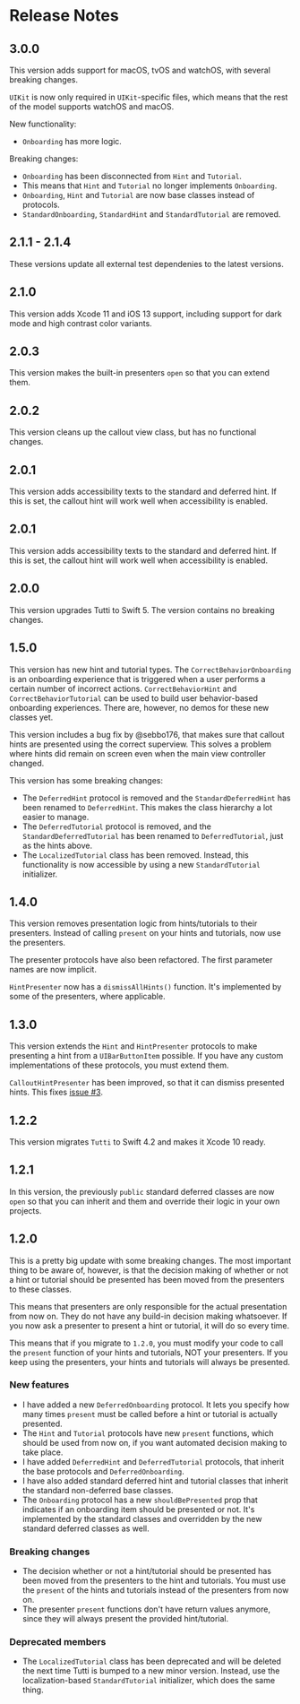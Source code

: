 # Release Notes


## 3.0.0

This version adds support for macOS, tvOS and watchOS, with several breaking changes. 

`UIKit` is now only required in `UIKit`-specific files, which means that the rest of the model supports watchOS and macOS.

New functionality:

* `Onboarding` has more logic.

Breaking changes:

* `Onboarding` has been disconnected from `Hint` and `Tutorial`.
* This means that `Hint` and `Tutorial` no longer implements `Onboarding`.
* `Onboarding`, `Hint` and `Tutorial` are now base classes instead of protocols.
* `StandardOnboarding`, `StandardHint` and `StandardTutorial` are removed.




## 2.1.1 - 2.1.4

These versions update all external test dependenies to the latest versions.


## 2.1.0

This version adds Xcode 11 and iOS 13 support, including support for dark mode and high contrast color variants.


## 2.0.3

This version makes the built-in presenters `open` so that you can extend them.


## 2.0.2

This version cleans up the callout view class, but has no functional changes.


## 2.0.1

This version adds accessibility texts to the standard and deferred hint. If this is set, the callout hint will work well when accessibility is enabled.


## 2.0.1

This version adds accessibility texts to the standard and deferred hint. If this is set, the callout hint will work well when accessibility is enabled.


## 2.0.0

This version upgrades Tutti to Swift 5. The version contains no breaking changes.


## 1.5.0

This version has new hint and tutorial types. The `CorrectBehaviorOnboarding` is an onboarding experience that is triggered when a user performs a certain number of incorrect actions. `CorrectBehaviorHint` and `CorrectBehaviorTutorial` can be used to build user behavior-based onboarding experiences. There are, however, no demos for these new classes yet.

This version includes a bug fix by @sebbo176, that makes sure that callout hints are presented using the correct superview. This solves a problem where hints did remain on screen even when the main view controller changed.

This version has some breaking changes:

* The `DeferredHint` protocol is removed and the `StandardDeferredHint` has been renamed to `DeferredHint`. This makes the class hierarchy a lot easier to manage.
* The `DeferredTutorial` protocol is removed, and the `StandardDeferredTutorial` has been renamed to `DeferredTutorial`, just as the hints above.
* The `LocalizedTutorial` class has been removed. Instead, this functionality is now accessible by using a new `StandardTutorial` initializer.


## 1.4.0

This version removes presentation logic from hints/tutorials to their presenters. Instead of calling `present` on your hints and tutorials, now use the presenters.

The presenter protocols have also been refactored. The first parameter names are now implicit.

`HintPresenter` now has a `dismissAllHints()` function. It's implemented by some of the presenters, where applicable.


## 1.3.0

This version extends the `Hint` and `HintPresenter` protocols to make presenting a hint from a `UIBarButtonItem` possible. If you have any custom implementations of these protocols, you must extend them.

`CalloutHintPresenter` has been improved, so that it can dismiss presented hints. This fixes [issue #3](https://github.com/danielsaidi/Tutti/issues/3).


## 1.2.2

This version migrates `Tutti` to Swift 4.2 and makes it Xcode 10 ready.


## 1.2.1

In this version, the previously `public` standard deferred classes are now `open` so that you can inherit and them and override their logic in your own projects.


## 1.2.0

This is a pretty big update with some breaking changes. The most important thing to be aware of, however, is that the decision making of whether or not a hint or tutorial should be presented has been moved from the presenters to these classes.

This means that presenters are only responsible for the actual presentation from now on. They do not have any build-in decision making whatsoever. If you now ask a presenter to present a hint or tutorial, it will do so every time.

This means that if you migrate to `1.2.0`, you must modify your code to call the `present` function of your hints and tutorials, NOT your presenters. If you keep using the presenters, your hints and tutorials will always be presented.


### New features

- I have added a new `DeferredOnboarding` protocol. It lets you specify how many times `present` must be called before a hint or tutorial is actually presented.
- The `Hint` and `Tutorial` protocols have new `present` functions, which should be used from now on, if you want automated decision making to take place.
- I have added `DeferredHint` and `DeferredTutorial` protocols, that inherit the base protocols and `DeferredOnboarding`. 
- I have also added standard deferred hint and tutorial classes that inherit the standard non-deferred base classes.
- The `Onboarding` protocol has a new `shouldBePresented` prop that indicates if an onboarding item should be presented or not. It's implemented by the standard classes and overridden by the new standard deferred classes as well.


### Breaking changes

- The decision whether or not a hint/tutorial should be presented has been moved from the presenters to the hint and tutorials. You must use the `present` of the hints and tutorials instead of the presenters from now on.
- The presenter `present` functions don't have return values anymore, since they will always present the provided hint/tutorial.


### Deprecated members

- The `LocalizedTutorial` class has been deprecated and will be deleted the next time Tutti is bumped to a new minor version. Instead, use the localization-based `StandardTutorial` initializer, which does the same thing.
